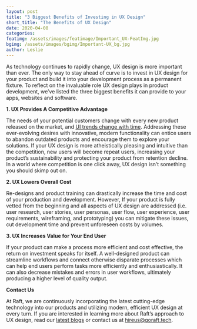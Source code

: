 ```yaml
---
layout: post 
title: "3 Biggest Benefits of Investing in UX Design" 
short_title: "The Benefits of UX Design" 
date: 2020-04-08 
categories: 
featimg: /assets/images/featimage/Important_UX-FeatImg.jpg 
bgimg: /assets/images/bgimg/Important-UX_bg.jpg 
author: Leslie 
--- 
```


 As technology continues to rapidly change, UX design is more important than ever. The only way to stay ahead of curve is to invest in UX design for your product and build it into your development process as a permanent fixture. To reflect on the invaluable role UX design plays in product development, we’ve listed the three biggest benefits it can provide to your apps, websites and software. 

 

**1. UX Provides A Competitive Advantage** 

The needs of your potential customers change with every new product released on the market, and [UI trends change with time](https://goraft.tech/2020/03/10/ui-design-trends.html). Addressing these ever-evolving desires with innovative, modern functionality can entice users to abandon outdated products and encourage them to explore your solutions. If your UX design is more atheistically pleasing and intuitive than the competition, new users will become repeat users,  increasing your product’s sustainability and protecting your product from retention decline. In a world where competition is one click away, UX design isn’t something you should skimp out on. 

 

**2. UX Lowers Overall Cost**

Re-designs and product training can drastically increase the time and cost of your production and development. However, If your product is fully vetted from the beginning and all aspects of UX design are addressed (i.e. user research, user stories, user personas, user flow, user experience, user requirements, wireframing, and prototyping) you can mitigate these issues, cut development time and prevent unforeseen costs by volumes. 

 

**3. UX Increases Value for Your End User**

If your product can make a process more efficient and cost effective, the return on investment speaks for itself. A well-designed product can streamline workflows and connect otherwise disparate processes which can help end users perform tasks more efficiently and enthusiastically. It can also decrease mistakes and errors in user workflows, ultimately producing a higher level of quality output.  

 

**Contact Us**

At Raft, we are continuously incorporating the latest cutting-edge technology into our products and utilizing modern, efficient UX design at every turn. If you are interested in learning more about Raft’s approach to UX design, read our [latest blogs](https://goraft.tech/blog/) or contact us at [hireus@goraft.tech](mailto:hireus@goraft.tech). 